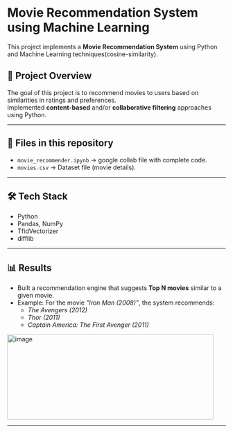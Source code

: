 

# Movie Recommendation System using Machine Learning

This project implements a **Movie Recommendation System** using Python and Machine Learning techniques(cosine-similarity).  

## 🚀 Project Overview
The goal of this project is to recommend movies to users based on similarities in ratings and preferences.  
Implemented **content-based** and/or **collaborative filtering** approaches using Python.

---

## 📂 Files in this repository
- `movie_recommender.ipynb` → google collab file with complete code.  
- `movies.csv` → Dataset file (movie details).  

---

## 🛠️ Tech Stack
- Python  
- Pandas, NumPy  
- TfidVectorizer
- difflib

---

## 📊 Results
- Built a recommendation engine that suggests **Top N movies** similar to a given movie.  
- Example: For the movie *"Iron Man (2008)"*, the system recommends:  
  - *The Avengers (2012)*  
  - *Thor (2011)*  
  - *Captain America: The First Avenger (2011)*  


<img width="476" height="196" alt="image" src="https://github.com/user-attachments/assets/8d3ddaa9-7f34-4c48-9cea-75f37f9d4603" />

---

